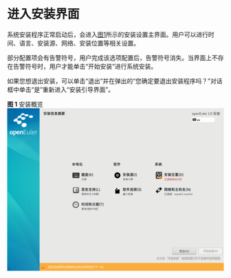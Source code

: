 # 进入安装界面<a name="ZH-CN_TOPIC_0220373170"></a>

系统安装程序正常启动后，会进入[图1](#zh-cn_topic_0186390094_zh-cn_topic_0122145883_fig5969171592212)所示的安装设置主界面。用户可以进行时间、语言、安装源、网络、安装位置等相关设置。

部分配置项会有告警符号，用户完成该选项配置后，告警符号消失。当界面上不存在告警符号时，用户才能单击“开始安装”进行系统安装。

如果您想退出安装，可以单击“退出”并在弹出的“您确定要退出安装程序吗？”对话框中单击“是”重新进入“安装引导界面”。

**图 1**  安装概览<a name="zh-cn_topic_0186390094_zh-cn_topic_0122145883_fig5969171592212"></a>  
![](figures/安装概览.png "安装概览")

